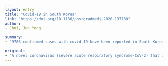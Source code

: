 ```yaml
---
layout: entry
title: "Covid-19 in South Korea"
link: "https://doi.org/10.1136/postgradmedj-2020-137738"
author:
- Choi, Jun Yong

summary:
- "9786 confirmed cases with covid-19 have been reported in South Korea. South Korea has the highest diagnostic rate for the disease. Covid-19 has been the major contributor in overcoming this outbreak. Report aimed to describe the current situation of the disease and our response. As of 31 March 2020, a total of 9686 cases with the disease have been confirmed. The outbreak has already caused a pandemic. It has also generated severe diseases among certain populations, including older-aged individuals with underlying diseases. Coronavirus (severe acute respiratory syndrome-CoV-2 has been reported with the highest diagnosis rate."

original:
- "A novel coronavirus (severe acute respiratory syndrome-CoV-2) that initially originated from Wuhan, China, in December 2019 has already caused a pandemic. While this novel coronavirus disease (covid-19) frequently induces mild diseases, it has also generated severe diseases among certain populations, including older-aged individuals with underlying diseases, such as cardiovascular disease and diabetes. As of 31 March 2020, a total of 9786 confirmed cases with covid-19 have been reported in South Korea. South Korea has the highest diagnostic rate for covid-19, which has been the major contributor in overcoming this outbreak. We are trying to reduce the reproduction number of covid-19 to less than one and eventually succeed in controlling this outbreak using methods such as contact tracing, quarantine, testing, isolation, social distancing and school closure. This report aimed to describe the current situation of covid-19 in South Korea and our response to this outbreak."
---
```



